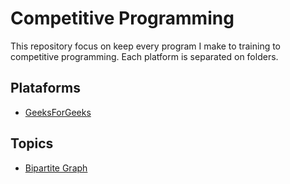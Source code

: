 # Competitive Programming

This repository focus on keep every program I make to training to competitive programming. Each platform is separated on folders.

## Plataforms

- [GeeksForGeeks](http://www.geeksforgeeks.org)

## Topics

- [Bipartite Graph](http://www.geeksforgeeks.org/bipartite-graph/)
